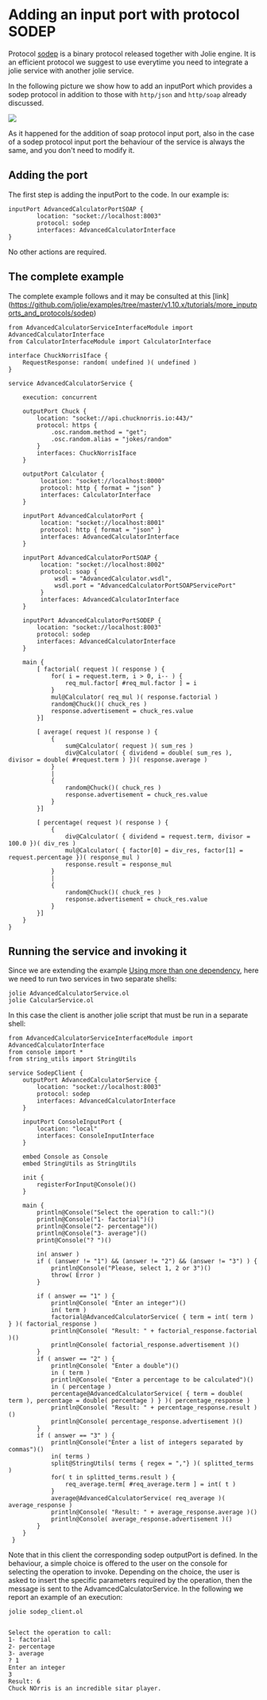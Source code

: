 # Adding an input port with protocol SODEP

Protocol [sodep](https://docs.jolie-lang.org/v1.10.x/language-tools-and-standard-library/protocols/sodep.html) is a binary protocol released together with Jolie engine. It is an efficient protocol we suggest to use everytime you need to integrate a jolie service with another jolie service.

In the following picture we show how to add an inputPort which provides a sodep protocol in addition to those with `http/json` and `http/soap` already discussed.

![](https://raw.githubusercontent.com/jolie/docs/v1.10.x/web/.gitbook/assets/more_inputports_and_protocols_sodep.png)

As it happened for the addition of soap protocol input port, also in the case of a sodep protocol input port the behaviour of the service is always the same, and you don't need to modify it.

## Adding the port

The first step is adding the inputPort to the code. In our example is:

```jolie
inputPort AdvancedCalculatorPortSOAP {
        location: "socket://localhost:8003"
        protocol: sodep 
        interfaces: AdvancedCalculatorInterface
}

```

No other actions are required.

## The complete example

The complete example follows and it may be consulted at this [link]
(<https://github.com/jolie/examples/tree/master/v1.10.x/tutorials/more_inputports_and_protocols/sodep>)

```jolie
from AdvancedCalculatorServiceInterfaceModule import AdvancedCalculatorInterface
from CalculatorInterfaceModule import CalculatorInterface

interface ChuckNorrisIface {
    RequestResponse: random( undefined )( undefined )
}

service AdvancedCalculatorService {

    execution: concurrent

    outputPort Chuck {
        location: "socket://api.chucknorris.io:443/"
        protocol: https {
            .osc.random.method = "get";
            .osc.random.alias = "jokes/random"
        }
        interfaces: ChuckNorrisIface
    }

    outputPort Calculator {
         location: "socket://localhost:8000"
         protocol: http { format = "json" }
         interfaces: CalculatorInterface
    }

    inputPort AdvancedCalculatorPort {
         location: "socket://localhost:8001"
         protocol: http { format = "json" }
         interfaces: AdvancedCalculatorInterface
    }

    inputPort AdvancedCalculatorPortSOAP {
         location: "socket://localhost:8002"
         protocol: soap {
             wsdl = "AdvancedCalculator.wsdl",
             wsdl.port = "AdvancedCalculatorPortSOAPServicePort"
         }
         interfaces: AdvancedCalculatorInterface
    }

    inputPort AdvancedCalculatorPortSODEP {
        location: "socket://localhost:8003"
        protocol: sodep 
        interfaces: AdvancedCalculatorInterface
    }

    main {
        [ factorial( request )( response ) {
            for( i = request.term, i > 0, i-- ) {
                req_mul.factor[ #req_mul.factor ] = i
            }
            mul@Calculator( req_mul )( response.factorial )  
            random@Chuck()( chuck_res )
            response.advertisement = chuck_res.value          
        }]

        [ average( request )( response ) {
            {
                sum@Calculator( request )( sum_res )
                div@Calculator( { dividend = double( sum_res ), divisor = double( #request.term ) })( response.average )
            }
            |
            {
                random@Chuck()( chuck_res )
                response.advertisement = chuck_res.value
            }
        }]

        [ percentage( request )( response ) {
            {
                div@Calculator( { dividend = request.term, divisor = 100.0 })( div_res )
                mul@Calculator( { factor[0] = div_res, factor[1] = request.percentage })( response_mul )
                response.result = response_mul
            }
            |
            {
                random@Chuck()( chuck_res )
                response.advertisement = chuck_res.value
            }
        }]
    }
}
```

## Running the service and invoking it

Since we are extending the example [Using more than one dependency](https://docs.jolie-lang.org/v1.10.x/tutorials/using-more-than-one-dependency/), here we need to run two services in two separate shells:

```jolie
jolie AdvancedCalculatorService.ol
jolie CalcularService.ol
```

In this case the client is another jolie script that must be run in a separate shell:

```jolie
from AdvancedCalculatorServiceInterfaceModule import AdvancedCalculatorInterface
from console import *
from string_utils import StringUtils

service SodepClient {
    outputPort AdvancedCalculatorService {
        location: "socket://localhost:8003"
        protocol: sodep
        interfaces: AdvancedCalculatorInterface
    }

    inputPort ConsoleInputPort {
        location: "local"
        interfaces: ConsoleInputInterface
    }

    embed Console as Console
    embed StringUtils as StringUtils

    init {
        registerForInput@Console()()
    }

    main {
        println@Console("Select the operation to call:")()
        println@Console("1- factorial")()
        println@Console("2- percentage")()
        println@Console("3- average")()
        print@Console("? ")()

        in( answer )
        if ( (answer != "1") && (answer != "2") && (answer != "3") ) {
            println@Console("Please, select 1, 2 or 3")()
            throw( Error )
        }

        if ( answer == "1" ) {
            println@Console( "Enter an integer")()
            in( term )
            factorial@AdvancedCalculatorService( { term = int( term ) } )( factorial_response )
            println@Console( "Result: " + factorial_response.factorial )()
            println@Console( factorial_response.advertisement )()
        }
        if ( answer == "2" ) {
            println@Console( "Enter a double")()
            in ( term )
            println@Console( "Enter a percentage to be calculated")()
            in ( percentage )
            percentage@AdvancedCalculatorService( { term = double( term ), percentage = double( percentage ) } )( percentage_response )
            println@Console( "Result: " + percentage_response.result )()
            println@Console( percentage_response.advertisement )()
        }
        if ( answer == "3" ) {
            println@Console("Enter a list of integers separated by commas")()
            in( terms )
            split@StringUtils( terms { regex = ","} )( splitted_terms )
            for( t in splitted_terms.result ) {
                req_average.term[ #req_average.term ] = int( t )
            }
            average@AdvancedCalculatorService( req_average )( average_response )
            println@Console( "Result: " + average_response.average )()
            println@Console( average_response.advertisement )()
        }
    }
 }
```

Note that in this client the corresponding sodep outputPort is defined. In the behaviour, a simple choice is offered to the user on the console for selecting the operation to invoke. Depending on the choice, the user is asked to insert the specific parameters required by the operation, then the message is sent to the AdvamcedCalculatorService. In the following we report an example of an execution:

```jolie
jolie sodep_client.ol 


Select the operation to call:
1- factorial
2- percentage
3- average
? 1
Enter an integer
3
Result: 6
Chuck NOrris is an incredible sitar player.

```
